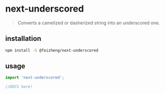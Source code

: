 # next-underscored
> Converts a camelized or dasherized string into an underscored one.

## installation
```bash
npm install -S @feizheng/next-underscored
```

## usage
```js
import 'next-underscored';

//DOCS here!
```
